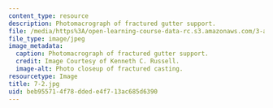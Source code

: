 ```yaml
---
content_type: resource
description: Photomacrograph of fractured gutter support.
file: /media/https%3A/open-learning-course-data-rc.s3.amazonaws.com/3-a27-case-studies-in-forensic-metallurgy-fall-2007/beb955714f78ddede4f713ac685d6390_7-2.jpg
file_type: image/jpeg
image_metadata:
  caption: Photomacrograph of fractured gutter support.
  credit: Image Courtesy of Kenneth C. Russell.
  image-alt: Photo closeup of fractured casting.
resourcetype: Image
title: 7-2.jpg
uid: beb95571-4f78-dded-e4f7-13ac685d6390
---
```

